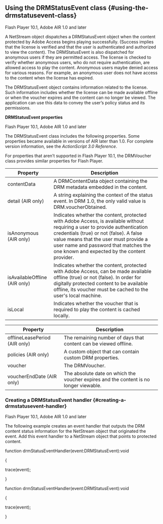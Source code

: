 ## Using the DRMStatusEvent class {#using-the-drmstatusevent-class}

Flash Player 10.1, Adobe AIR 1.0 and later

A NetStream object dispatches a DRMStatusEvent object when the content protected by Adobe Access begins playing successfully. (Success implies that the license is verified and that the user is authenticated and authorized to view the content). The DRMStatusEvent is also dispatched for anonymous users if they are permitted access. The license is checked to verify whether anonymous users, who do not require authentication, are allowed access to play the content. Anonymous users maybe denied access for various reasons. For example, an anonymous user does not have access to the content when the license has expired.

The DRMStatusEvent object contains information related to the license. Such information includes whether the license can be made available offline or when the voucher expires and the content can no longer be viewed. The application can use this data to convey the user’s policy status and its permissions.

**DRMStatusEvent properties**

Flash Player 10.1, Adobe AIR 1.0 and later

The DRMStatusEvent class includes the following properties. Some properties became available in versions of AIR later than 1.0\. For complete version information, see the _ActionScript 3.0 Reference_.

For properties that aren’t supported in Flash Player 10.1, the DRMVoucher class provides similar properties for Flash Player.

| **Property** | **Description** |
| --- | --- |
| contentData | A DRMContentData object containing the DRM metadata embedded in the content. |
| detail (AIR only) | A string explaining the context of the status event. In DRM 1.0, the only valid value is DRM.voucherObtained. |
| isAnonymous (AIR only) | Indicates whether the content, protected with Adobe Access, is available without requiring a user to provide authentication credentials (true) or not (false). A false value means that the user must provide a user name and password that matches the one known and expected by the content provider. |
| isAvailableOffline (AIR only) | Indicates whether the content, protected with Adobe Access, can be made available offline (true) or not (false). In order for digitally protected content to be available offline, its voucher must be cached to the user&#039;s local machine. |
| isLocal | Indicates whether the voucher that is required to play the content is cached locally. |

| **Property** | **Description** |
| --- | --- |
| offlineLeasePeriod (AIR only) | The remaining number of days that content can be viewed offline. |
| policies (AIR only) | A custom object that can contain custom DRM properties. |
| voucher | The DRMVoucher. |
| voucherEndDate (AIR only) | The absolute date on which the voucher expires and the content is no longer viewable. |

### Creating a DRMStatusEvent handler {#creating-a-drmstatusevent-handler}

Flash Player 10.1, Adobe AIR 1.0 and later

The following example creates an event handler that outputs the DRM content status information for the NetStream object that originated the event. Add this event handler to a NetStream object that points to protected content.

function drmStatusEventHandler(event:DRMStatusEvent):void

{

trace(event);

}

function drmStatusEventHandler(event:DRMStatusEvent):void

{

trace(event);

}